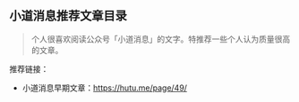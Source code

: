 

## 小道消息推荐文章目录

> 个人很喜欢阅读公众号「小道消息」的文字。特推荐一些个人认为质量很高的文章。


推荐链接：

- 小道消息早期文章：<https://hutu.me/page/49/>



###

